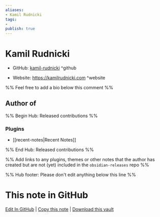 ```yaml
---
aliases:
- Kamil Rudnicki
tags:
- 
publish: true
---
```


# Kamil Rudnicki

- GitHub: [kamil-rudnicki](https://github.com/kamil-rudnicki/) ^github
<!-- - Discord: `@` ^discord-->
- Website: <https://kamilrudnicki.com> ^website
<!-- - [[Publish sites|Publish site]]: <https://> ^publish-->

%% Feel free to add a bio below this comment %%


## Author of

%% Begin Hub: Released contributions %%
### Plugins
- [[recent-notes|Recent Notes]]

%% End Hub: Released contributions %%

%% Add links to any plugins, themes or other notes that the author has created but are not (yet) included in the `obsidian-releases` repo %%

<!--
### Unlisted plugins
-->

<!--
### Others
-->

<!--
## Sponsor this author
-->

<!-- - [[GitHub sponsors]]: [Sponsor @kamil-rudnicki on GitHub Sponsors](https://github.com/sponsors/kamil-rudnicki) ^github-sponsor-->
<!-- - [[Buy me a coffee]]: <https://> ^buy-me-a-coffee-->
<!-- - [[PayPal]]: <https://> ^paypal-->
<!-- - [[Patreon]]: <https://> ^patreon-->

<!--
## Follow this author
-->

<!-- - [[YouTube Channels|On YouTube]]: <https://> ^youtube-->
<!-- - Twitter: <https://> ^twitter-->
<!-- - ... -->

%% Hub footer: Please don't edit anything below this line %%

# This note in GitHub

<span class="git-footer">[Edit In GitHub](https://github.dev/obsidian-community/obsidian-hub/blob/main/01%20-%20Community/People/kamil-rudnicki.md "git-hub-edit-note") | [Copy this note](https://raw.githubusercontent.com/obsidian-community/obsidian-hub/main/01%20-%20Community/People/kamil-rudnicki.md "git-hub-copy-note") | [Download this vault](https://github.com/obsidian-community/obsidian-hub/archive/refs/heads/main.zip "git-hub-download-vault") </span>

